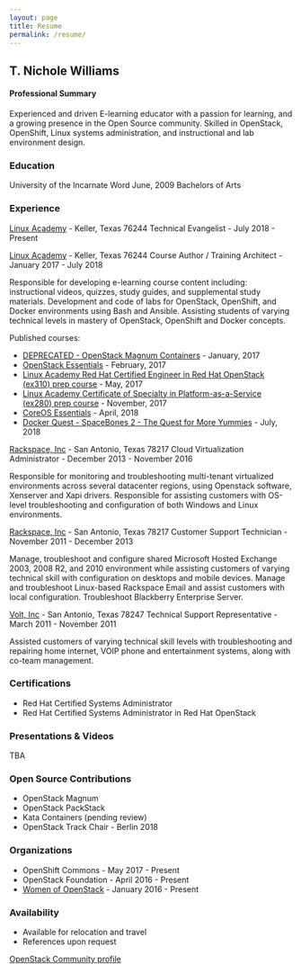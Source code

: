 ```yaml
---
layout: page
title: Resume
permalink: /resume/
---
```


## T. Nichole Williams
#### Professional Summary


Experienced and driven E-learning educator with a passion for learning, and a growing presence in the Open Source community. Skilled in OpenStack, OpenShift, Linux systems administration, and instructional and lab environment design.

### Education

University of the Incarnate Word
June, 2009 Bachelors of Arts

### Experience

[Linux Academy][la-main] - Keller, Texas 76244
Technical Evangelist - July 2018 - Present


[Linux Academy][la-main] - Keller, Texas 76244
Course Author / Training Architect - January 2017 - July 2018

Responsible for developing e-learning course content including: instructional videos, quizzes, study guides, and supplemental study materials. Development and code of labs for OpenStack, OpenShift, and Docker environments using Bash and Ansible. Assisting students of varying technical levels in mastery of OpenStack, OpenShift and Docker concepts.

Published courses:

- [DEPRECATED - OpenStack Magnum Containers][magnum] - January, 2017
- [OpenStack Essentials][osessentials] - February, 2017
- [Linux Academy Red Hat Certified Engineer in Red Hat OpenStack (ex310) prep course][ex310] - May, 2017
- [Linux Academy Certificate of Specialty in Platform-as-a-Service (ex280) prep course][ex280] - November, 2017
- [CoreOS Essentials][coreos] - April, 2018
- [Docker Quest - SpaceBones 2 - The Quest for More Yummies][docker] - July,
2018

[Rackspace, Inc][rax] - San Antonio, Texas 78217
Cloud Virtualization Administrator - December 2013 - November 2016

Responsible for monitoring and troubleshooting multi-tenant virtualized environments across several datacenter regions, using Openstack software, Xenserver and Xapi drivers. Responsible for assisting customers with OS-level troubleshooting and configuration of both Windows and Linux environments.

[Rackspace, Inc][rax] - San Antonio, Texas 78217
Customer Support Technician - November 2011 - December 2013

Manage, troubleshoot and configure shared Microsoft Hosted Exchange 2003, 2008 R2, and 2010 environment while assisting customers of varying technical skill with configuration on desktops and mobile devices. Manage and troubleshoot Linux-based Rackspace Email and assist customers with local configuration. Troubleshoot Blackberry Enterprise Server.


[Volt, Inc][volt] - San Antonio, Texas 78247
Technical Support Representative - March 2011 - November 2011

Assisted customers of varying technical skill levels with troubleshooting and repairing
home internet, VOIP phone and entertainment systems, along with co-team management.

### Certifications

- Red Hat Certified Systems Administrator
- Red Hat Certified Systems Administrator in Red Hat OpenStack

### Presentations & Videos

TBA

### Open Source Contributions

- OpenStack Magnum
- OpenStack PackStack
- Kata Containers (pending review)
- OpenStack Track Chair - Berlin 2018

### Organizations

- OpenShift Commons - May 2017 - Present
- OpenStack Foundation - April 2016 - Present
- [Women of OpenStack][woo] - January 2016 - Present

### Availability

- Available for relocation and travel
- References upon request

[woo]: https://wiki.openstack.org/wiki/Women_of_OpenStack
[la-main]: https://linuxacademy.com
[rax]: https://rackspace.com
[volt]: #
[osessentials]: https://linuxacademy.com/openstack/training/course/name/openstack-essentials
[ex310]: https://linuxacademy.com/openstack/training/course/name/rhel-rhce-openstack
[ex280]: https://linuxacademy.com/linux/training/course/name/linux-academy-redhat-certificate-of-expertise-in-platform-as-a-service-exam-ex280-prep-course
[coreos]: https://linuxacademy.com/linux/training/course/name/coreos-essentials
[magnum]: https://linuxacademy.com/openstack/training/course/name/openstack-magnum-containers
[docker]: #
[OpenStack Community profile](https://www.openstack.org/community/members/profile/59069/treva-williams)
